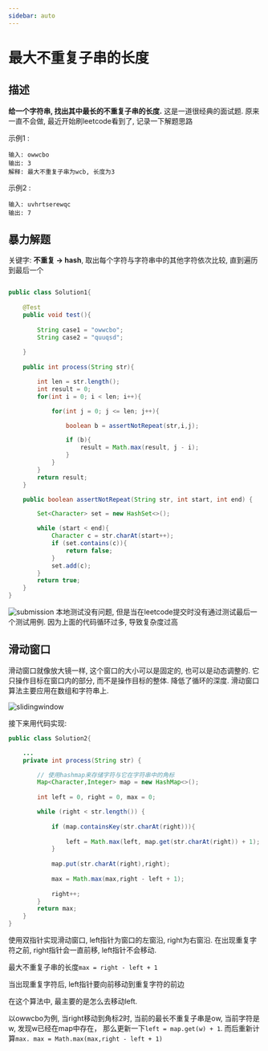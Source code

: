 ```yaml
---
sidebar: auto
---
```


# 最大不重复子串的长度

## 描述

**给一个字符串, 找出其中最长的不重复子串的长度.** 这是一道很经典的面试题. 原来一直不会做, 最近开始刷leetcode看到了, 记录一下解题思路 

示例1 : 

    输入: owwcbo
    输出: 3
    解释: 最大不重复子串为wcb, 长度为3

示例2 :

    输入: uvhrtserewqc
    输出: 7

## 暴力解题

关键字: **不重复 -&gt; hash**, 取出每个字符与字符串中的其他字符依次比较, 直到遍历到最后一个

```java

public class Solution1{
    
    @Test
    public void test(){
    
        String case1 = "owwcbo";
        String case2 = "quuqsd";
        
    }
    
    public int process(String str){

        int len = str.length();
        int result = 0;
        for(int i = 0; i < len; i++){

            for(int j = 0; j <= len; j++){

                boolean b = assertNotRepeat(str,i,j);

                if (b){
                    result = Math.max(result, j - i);
                }
            }
        }
        return result;
    }

    public boolean assertNotRepeat(String str, int start, int end) {

        Set<Character> set = new HashSet<>();

        while (start < end){
            Character c = str.charAt(start++);
            if (set.contains(c)){
                return false;
            }
            set.add(c);
        }
        return true;
    }
}
```
![submission](https://cdn.jsdelivr.net/gh/NiceAshin/FileStore/blogImage/leetcode-lengthoflongestsubstring.png)
本地测试没有问题, 但是当在leetcode提交时没有通过测试最后一个测试用例. 因为上面的代码循环过多, 导致复杂度过高

## 滑动窗口

滑动窗口就像放大镜一样, 这个窗口的大小可以是固定的, 也可以是动态调整的. 它只操作目标在窗口内的部分, 而不是操作目标的整体. 降低了循环的深度. 滑动窗口算法主要应用在数组和字符串上. 

![slidingwindow](https://cdn.jsdelivr.net/gh/NiceAshin/FileStore/blogImage/sliding-window.png)

接下来用代码实现:

```java 
public class Solution2{

    ...
    private int process(String str) {

        // 使用hashmap来存储字符与它在字符串中的角标 
        Map<Character,Integer> map = new HashMap<>();
        
        int left = 0, right = 0, max = 0;

        while (right < str.length()) {
            
            if (map.containsKey(str.charAt(right))){
              
                left = Math.max(left, map.get(str.charAt(right)) + 1);
            }
            
            map.put(str.charAt(right),right); 
            
            max = Math.max(max,right - left + 1);
            
            right++;
        }
        return max;
    }
}
```
使用双指针实现滑动窗口, left指针为窗口的左窗沿, right为右窗沿. 在出现重复字符之前, right指针会一直前移, left指针不会移动.

最大不重复子串的长度``max = right - left + 1``

当出现重复字符后, left指针要向前移动到重复字符的前边 

在这个算法中, 最主要的是怎么去移动left. 

以owwcbo为例, 当right移动到角标2时, 当前的最长不重复子串是ow, 当前字符是w, 发现w已经在map中存在， 那么更新一下``left = map.get(w) + 1``. 而后重新计算``max. max = Math.max(max,right - left + 1) ``



